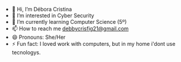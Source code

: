 - 👋 Hi, I’m Débora Cristina
- 👀 I’m interested in Cyber Security
- 🌱 I’m currently learning Computer Science (5º)
- 📫 How to reach me debbycrisfig21@gmail.com
- 😄 Pronouns: She/Her
- ⚡ Fun fact: I loved work with computers, but in my home i'dont use tecnologys.

<!---
debbycris21/debbycris21 is a ✨ special ✨ repository because its `README.md` (this file) appears on your GitHub profile.
You can click the Preview link to take a look at your changes.
--->
